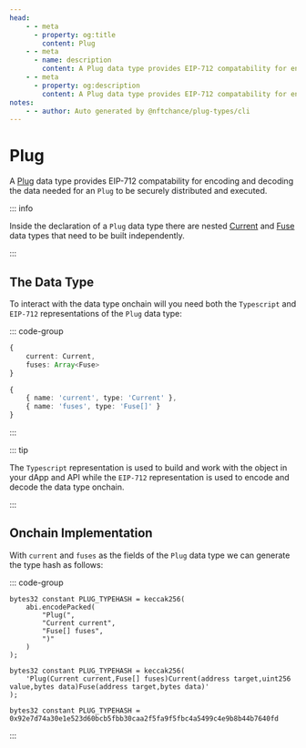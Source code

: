 ```yaml
---
head:
    - - meta
      - property: og:title
        content: Plug
    - - meta
      - name: description
        content: A Plug data type provides EIP-712 compatability for encoding and decoding.
    - - meta
      - property: og:description
        content: A Plug data type provides EIP-712 compatability for encoding and decoding. 
notes:
    - - author: Auto generated by @nftchance/plug-types/cli
---
```


# Plug

A [Plug](/generated/base-types/Plug) data type provides EIP-712 compatability for encoding and decoding the data needed for an `Plug` to be securely distributed and executed. 

::: info
                
Inside the declaration of a `Plug` data type there are nested [Current](/generated/base-types/Current) and [Fuse](/generated/base-types/Fuse) data types that need to be built independently.
                    
:::

## The Data Type

To interact with the data type onchain will you need both the `Typescript` and `EIP-712` representations of the `Plug` data type: 

::: code-group

``` typescript [Typescript/Javascript]
{
    current: Current,
	fuses: Array<Fuse> 
}
```

```typescript [EIP-712]
{
    { name: 'current', type: 'Current' },
	{ name: 'fuses', type: 'Fuse[]' } 
}
```

:::

::: tip

The `Typescript` representation is used to build and work with the object in your dApp and API while the `EIP-712` representation is used to encode and decode the data type onchain.

:::

## Onchain Implementation

With `current` and `fuses` as the fields of the `Plug` data type we can generate the type hash as follows:

::: code-group

```solidity [Verbose.sol]
bytes32 constant PLUG_TYPEHASH = keccak256(
    abi.encodePacked(
        "Plug(",
		"Current current",
		"Fuse[] fuses",
        ")"
    )
);
```

```solidity [Inline.sol]
bytes32 constant PLUG_TYPEHASH = keccak256(
    'Plug(Current current,Fuse[] fuses)Current(address target,uint256 value,bytes data)Fuse(address target,bytes data)'
);
```

```solidity [Hash.sol]
bytes32 constant PLUG_TYPEHASH = 0x92e7d74a30e1e523d60bcb5fbb30caa2f5fa9f5fbc4a5499c4e9b8b44b7640fd
```

:::